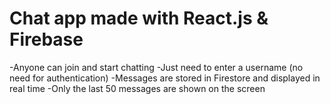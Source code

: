 # Chat app made with React.js & Firebase

-Anyone can join and start chatting
-Just need to enter a username (no need for authentication)
-Messages are stored in Firestore and displayed in real time
-Only the last 50 messages are shown on the screen
